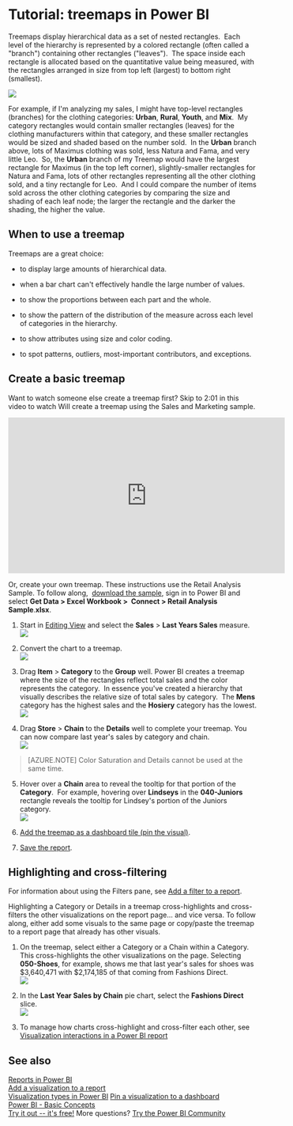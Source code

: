 ﻿<properties
   pageTitle="Tutorial: Treemaps in Power BI"
   description="Tutorial: Treemaps in Power BI"
   services="powerbi"
   documentationCenter=""
   authors="mihart"
   manager="mblythe"
   backup=""
   editor=""
   tags=""
   featuredVideoId="rnMyiA6Nt6Y"
   qualityFocus="no"
   qualityDate=""/>

<tags
   ms.service="powerbi"
   ms.devlang="NA"
   ms.topic="article"
   ms.tgt_pltfrm="NA"
   ms.workload="powerbi"
   ms.date="08/26/2016"
   ms.author="mihart"/>

# Tutorial: treemaps in Power BI  

Treemaps display hierarchical data as a set of nested rectangles.  Each level of the hierarchy is represented by a colored rectangle (often called a "branch") containing other rectangles ("leaves").  The space inside each rectangle is allocated based on the quantitative value being measured, with the rectangles arranged in size from top left (largest) to bottom right (smallest).

![](media/powerbi-service-tutorial-treemaps/pbi-Nancy_viz_treemap.png)

For example, if I'm analyzing my sales, I might have top-level rectangles (branches) for the clothing categories: **Urban**, **Rural**, **Youth**, and **Mix**.  My category rectangles would contain smaller rectangles (leaves) for the clothing manufacturers within that category, and these smaller rectangles would be sized and shaded based on the number sold.  In the **Urban** branch above, lots of Maximus clothing was sold, less Natura and Fama, and very little Leo.  So, the **Urban** branch of my Treemap would have the largest rectangle for Maximus (in the top left corner), slightly-smaller rectangles for Natura and Fama, lots of other rectangles representing all the other clothing sold, and a tiny rectangle for Leo.  And I could compare the number of items sold across the other clothing categories by comparing the size and shading of each leaf node; the larger the rectangle and the darker the shading, the higher the value.

## When to use a treemap  
Treemaps are a great choice:

-   to display large amounts of hierarchical data.

-   when a bar chart can't effectively handle the large number of values.

-   to show the proportions between each part and the whole.

-   to show the pattern of the distribution of the measure across each level of categories in the hierarchy.

-   to show attributes using size and color coding.

-   to spot patterns, outliers, most-important contributors, and exceptions.

## Create a basic treemap  


Want to watch someone else create a treemap first?  Skip to 2:01 in this video to watch Will create a treemap using the Sales and Marketing sample.

<iframe width="560" height="315" src="https://www.youtube.com/embed/rnMyiA6Nt6Y?list=PL1N57mwBHtN0JFoKSR0n-tBkUJHeMP2cP" frameborder="0" allowfullscreen></iframe>

Or, create your own treemap. These instructions use the Retail Analysis Sample. To follow along,  [download the sample](powerbi-sample-downloads.md), sign in to Power BI and select **Get Data \> Excel Workbook \>  Connect \> Retail Analysis Sample**.**xlsx**.

1.  Start in [Editing View](powerbi-service-interact-with-a-report-in-editing-view.md) and select the **Sales** > **Last Years Sales** measure.   
![](media/powerbi-service-tutorial-treemaps/treemapFirstValue_new.png)

2.  Convert the chart to a treemap.  
![](media/powerbi-service-tutorial-treemaps/treemapConvertTo_new.png)

3.  Drag **Item** > **Category** to the **Group** well. Power BI creates a treemap where the size of the rectangles reflect total sales and the color represents the category.  In essence you've created a hierarchy that visually describes the relative size of total sales by category.  The **Mens** category has the highest sales and the **Hosiery** category has the lowest.
  ![](media/powerbi-service-tutorial-treemaps/treemapComplete_new.png)

4.  Drag **Store** > **Chain** to the **Details** well to complete your treemap. You can now compare last year's sales by category and chain.   
![](media/powerbi-service-tutorial-treemaps/treemap_addGroup_new.png)

  >[AZURE.NOTE] Color Saturation and Details cannot be used at the same time.

5. Hover over a **Chain** area to reveal the tooltip for that portion of the **Category**.  For example, hovering over **Lindseys** in the **040-Juniors** rectangle reveals the tooltip for Lindsey's portion of the Juniors category.  
![](media/powerbi-service-tutorial-treemaps/treemapHoverDetail_new.png)

5.  [Add the treemap as a dashboard tile (pin the visual)](powerbi-service-dashboard-tiles.md). 

6.  [Save the report](powerbi-service-save-a-report.md).

## Highlighting and cross-filtering  
For information about using the Filters pane, see [Add a filter to a report](powerbi-service-add-a-filter-to-a-report.md).

Highlighting a Category or Details in a treemap cross-highlights and cross-filters the other visualizations on the report page... and vice versa. To follow along, either add some visuals to the same page or copy/paste the treemap to a report page that already has other visuals.

1.  On the treemap, select either a Category or a Chain within a Category.  This cross-highlights the other visualizations on the page. Selecting **050-Shoes**, for example, shows me that last year's sales for shoes was $3,640,471 with $2,174,185 of that coming from Fashions Direct.  
    ![](media/powerbi-service-tutorial-treemaps/treemapHiliting.png)

2.  In the **Last Year Sales by Chain** pie chart, select the **Fashions Direct** slice.  
    ![](media/powerbi-service-tutorial-treemaps/treemapNoOwl.gif)

3. To manage how charts cross-highlight and cross-filter each other, see [Visualization interactions in a Power BI report](powerbi-service-visual-interactions.md)

## See also  
[Reports in Power BI](powerbi-service-reports.md)  
[Add a visualization to a report](https://powerbi.uservoice.com/knowledgebase/articles/441777)  
[Visualization types in Power BI](powerbi-service-visualization-types-for-reports-and-q-and-a.md)
[ Pin a visualization to a dashboard](powerbi-service-pin-a-tile-to-a-dashboard-from-a-report.md)  
[Power BI - Basic Concepts](powerbi-service-basic-concepts.md)  
[Try it out -- it's free!](https://powerbi.com/)
More questions? [Try the Power BI Community](http://community.powerbi.com/)  
